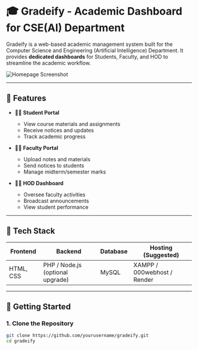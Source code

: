 # 🎓 Gradeify - Academic Dashboard for CSE(AI) Department

Gradeify is a web-based academic management system built for the Computer Science and Engineering (Artificial Intelligence) Department. It provides **dedicated dashboards** for Students, Faculty, and HOD to streamline the academic workflow.

![Homepage Screenshot](https://drive.google.com/uc?export=view&id=1zfQZm6Gf-F_8VbWg8zCKCyiPcM1ptC4j)


---

## 📌 Features

- 🧑‍🎓 **Student Portal**
  - View course materials and assignments
  - Receive notices and updates
  - Track academic progress

- 👨‍🏫 **Faculty Portal**
  - Upload notes and materials
  - Send notices to students
  - Manage midterm/semester marks

- 🧑‍💼 **HOD Dashboard**
  - Oversee faculty activities
  - Broadcast announcements
  - View student performance

---

## 🧰 Tech Stack

| Frontend   | Backend      | Database | Hosting (Suggested)   |
|------------|--------------|----------|------------------------|
| HTML, CSS  | PHP / Node.js (optional upgrade) | MySQL    | XAMPP / 000webhost / Render |

---

## 🚀 Getting Started

### 1. Clone the Repository

```bash
git clone https://github.com/yourusername/gradeify.git
cd gradeify
